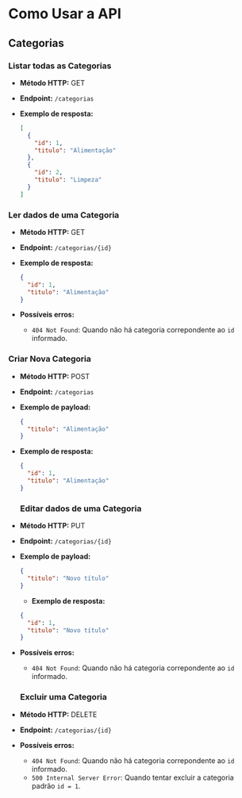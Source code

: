 # Como Usar a API

## Categorias

### Listar todas as Categorias

- **Método HTTP:** GET
- **Endpoint:** `/categorias`

- **Exemplo de resposta:**
  ```json
  [
    {
      "id": 1,
      "titulo": "Alimentação"
    },
    {
      "id": 2,
      "titulo": "Limpeza"
    }
  ]
  ```

### Ler dados de uma Categoria

- **Método HTTP:** GET
- **Endpoint:** `/categorias/{id}`

- **Exemplo de resposta:**
  ```json
  {
    "id": 1,
    "titulo": "Alimentação"
  }
  ```
- **Possíveis erros:**
  - `404 Not Found`: Quando não há categoria correpondente ao `id` informado.

### Criar Nova Categoria

- **Método HTTP:** POST
- **Endpoint:** `/categorias`
- **Exemplo de payload:**
  ```json
  {
    "titulo": "Alimentação"
  }
  ```
- **Exemplo de resposta:**

  ```json
  {
    "id": 1,
    "titulo": "Alimentação"
  }
  ```

  ### Editar dados de uma Categoria

- **Método HTTP:** PUT
- **Endpoint:** `/categorias/{id}`

- **Exemplo de payload:**

  ```json
  {
    "titulo": "Novo título"
  }
  ```
  - **Exemplo de resposta:**

  ```json
  {
    "id": 1,
    "titulo": "Novo título"
  }
  ```

- **Possíveis erros:**

  - `404 Not Found`: Quando não há categoria correpondente ao `id` informado.

  ### Excluir uma Categoria

- **Método HTTP:** DELETE
- **Endpoint:** `/categorias/{id}`

- **Possíveis erros:**
  - `404 Not Found`: Quando não há categoria correpondente ao `id` informado.
  - `500 Internal Server Error`: Quando tentar excluir a categoria padrão `id = 1`.
